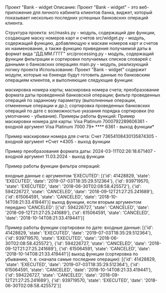 Проект "Bank - widget
Описание:
Проект "Bank - widget" - это веб-приложение для личного кабинета клиентов банка, виджет, который показывает несколько последних успешных банковских операций клиента.

Структура проекта:
src/masks.py - модуль, содержащий две функции, создающие маску номеров карт и счетов
src/widget.py - модуль, содержащий функцию, добавляющую к маскам номеров карт и счетов их наименование, а также функцию приведения получаемой даты в формат вида "ДД.ММ.ГГГГ"
src/processing.py - модуль, содержащий функции фильтрации и сортировки получаемых списков словарей с данными о банковских операциях
main.py - модуль, реализующий логику проекта
Использование:
Проект "Bank - widget" содержит модули, которые на бэкенде будут готовить данные по банковским операциям клиентов, и выполняющие следующие функции:

маскировка номера карты;
маскировка номера счета;
преобразование формата даты проведенной банковской операции;
фильтр проведенных операций по заданному параметру (выполненные операции, отмененные операции и др.);
сортировка проведенных банковских операций по дате с возможностью указания порядка сортировки (по умолчанию - убывание).
Примеры работы функций:
Пример маскировки номера для карты: Visa Platinum 7000792289606361 - входной аргумент Visa Platinum 7000 79* **** 6361 - выход функции*

Пример маскировки номера для счета: Счет 73654108430135874305 - входной аргумент *Счет *4305 - выход функции

Пример преобразования формата даты: 2024-03-11T02:26:18.671407 - входной аргумент 11.03.2024 - выход функции

Пример работы функции фильтра операций:

входные данные с аргументом 'EXECUTED': [{'id': 41428829, 'state': 'EXECUTED', 'date': '2019-07-03T18:35:29.512364'}, {'id': 939719570, 'state': 'EXECUTED', 'date': '2018-06-30T02:08:58.425572'}, {'id': 594226727, 'state': 'CANCELED', 'date': '2018-09-12T21:27:25.241689'}, {'id': 615064591, 'state': 'CANCELED', 'date': '2018-10-14T08:21:33.419441'}] выход функции, если вторым аргументом передано 'CANCELED': [{'id': 594226727, 'state': 'CANCELED', 'date': '2018-09-12T21:27:25.241689'}, {'id': 615064591, 'state': 'CANCELED', 'date': '2018-10-14T08:21:33.419441'}]

Пример работы функции сортировки по дате:
входные данные: [{'id': 41428829, 'state': 'EXECUTED', 'date': '2019-07-03T18:35:29.512364'}, {'id': 939719570, 'state': 'EXECUTED', 'date': '2018-06-30T02:08:58.425572'}, {'id': 594226727, 'state': 'CANCELED', 'date': '2018-09-12T21:27:25.241689'}, {'id': 615064591, 'state': 'CANCELED', 'date': '2018-10-14T08:21:33.419441'}] выход функции (сортировка по убыванию, т. е. сначала самые последние операции): [{'id': 41428829, 'state': 'EXECUTED', 'date': '2019-07-03T18:35:29.512364'}, {'id': 615064591, 'state': 'CANCELED', 'date': '2018-10-14T08:21:33.419441'}, {'id': 594226727, 'state': 'CANCELED', 'date': '2018-09-12T21:27:25.241689'}, {'id': 939719570, 'state': 'EXECUTED', 'date': '2018-06-30T02:08:58.425572'}]
